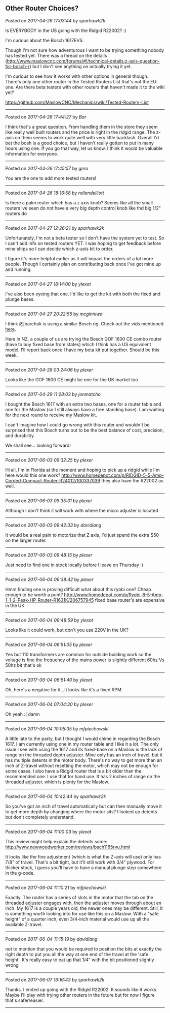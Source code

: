 ## Other Router Choices?
Posted on *2017-04-26 17:03:44* by *sparhawk2k*

Is EVERYBODY in the US going with the Ridgid R22002? :)

I'm curious about the Bosch 1617EVS.

Though I'm not sure how adventurous I want to be trying something nobody has tested yet. There was a thread on the details (http://www.maslowcnc.com/forums/#!/technical-details:z-axis-question-for-bosch-r) but I don't see anything on actually trying it yet.

I'm curious to see how it works with other options in general though. There's only one other router in the Tested Routers List that's not the EU one. Are there beta testers with other routers that haven't made it to the wiki yet?

https://github.com/MaslowCNC/Mechanics/wiki/Tested-Routers-List

---

Posted on *2017-04-26 17:44:27* by *Bar*

I think that's a great question. From handling them in the store they seem like really well built routers and the price is right in the ridgid range. The z-axis on them seems to work quite well with very little backlash. Overall I'd bet the bosh is a good choice, but I haven't really gotten to put in many hours using one. If you go that way, let us know. I think it would be valuable information for everyone.

---

Posted on *2017-04-26 17:45:57* by *gero*

You are the one to add more tested routers!

---

Posted on *2017-04-26 18:16:58* by *rollandelliott*

Is there a palm router which has a z axis knob? Seems like all the small routers ive seen do not have a very big depth control knob like thd big  1/2" routers do

---

Posted on *2017-04-27 12:26:21* by *sparhawk2k*

Unfortunately, I'm not a beta tester so I don't have the system yet to test. So I can't add info on tested routers YET. I was hoping to get feedback before mine ships so I can decide which z-axis kit to order.

I figure it's more helpful earlier as it will impact the orders of a lot more people. Though I certainly plan on contributing back once I've got mine up and running.

---

Posted on *2017-04-27 18:14:00* by *ylexot*

I've also been eyeing that one. I'd like to get the kit with both the fixed and plunge bases.

---

Posted on *2017-04-27 20:22:55* by *mcginniwa*

I think @jbarchuk is using a similar Bosch rig. Check out the vids mentioned [here](http://www.maslowcnc.com/forums/#!/general:bosch-ra1161-fixed-base-mod).

Here in NZ, a couple of us are trying the Bosch GOF 1600 CE combo router (have to buy fixed base from states) which I think has a US equivalent model. I'll report back once I have my beta kit put together. Should be this week.

---

Posted on *2017-04-28 03:24:06* by *plexer*

Looks like the GOF 1600 CE might be one for the UK market too

---

Posted on *2017-04-29 11:28:03* by *jonmatcho*

I bought the Bosch 1617 with an extra two bases, one for a router table and one for the Maslow (so I still always have a free standing base).  I am waiting for the next round to receive my Maslow kit.

I can't imagine how I could go wrong with this router and wouldn't be surprised that this Bosch turns out to be the best balance of cost, precision, and durability.  

We shall see... looking forward!

---

Posted on *2017-06-03 09:32:25* by *plexer*

Hi all, I'm in Florida at the moment and hoping to pick up a ridgid while I'm here would this one work? http://www.homedepot.com/p/RIDGID-5-5-Amp-Corded-Compact-Router-R24012/100337039 they also have the R22002 as well.

---

Posted on *2017-06-03 09:35:31* by *plexer*

Although I don't think it will work with where the micro adjuster is located

---

Posted on *2017-06-03 09:42:33* by *davidlang*

It would be a real pain to motorize that Z axis, I'd just spend the extra $50 on the larger router.

---

Posted on *2017-06-03 09:48:15* by *plexer*

Just need to find one in stock locally before I leave on Thursday :)

---

Posted on *2017-06-04 06:38:42* by *plexer*

Hmm finding one is proving difficult what about this ryobi one? Cheap enough to be worth a punt? http://www.homedepot.com/p/Ryobi-8-5-Amp-1-1-2-Peak-HP-Router-R1631K/206757945 fixed base router's are expensive in the UK

---

Posted on *2017-06-04 06:48:59* by *ylexot*

Looks like it could work, but don't you use 220V in the UK?

---

Posted on *2017-06-04 06:51:05* by *plexer*

Yes but 110 transformers are common for outside building work so the voltage is fine the frequency of the mains power is slightly different 60hz Vs 50hz bit that's ok

---

Posted on *2017-06-04 06:51:40* by *ylexot*

Oh, here's a negative for it...It looks like it's a fixed RPM.

---

Posted on *2017-06-04 07:04:30* by *plexer*

Oh yeah :( damn

---

Posted on *2017-06-04 10:05:35* by *mfpiechowski*

A little late to the party, but I thought I would chime in regarding the Bosch 1617. I am currently using one in my router table and I like it a lot. The only issue I see with using the 1617 and its fixed-base on a Maslow is the lack of range on the threaded depth adjuster. Mine only has an inch of travel, but it has multiple detents in the motor body. There's no way to get more than an inch of Z-travel without resetting the motor, which may not be enough for some cases. I also have a Ridgid router that is a bit older than the recommended one. I use that for hand use. It has 2 inches of range on the threaded adjuster, which is plenty for the Maslow.

---

Posted on *2017-06-04 10:42:44* by *sparhawk2k*

So you've got an inch of travel automatically but can then manually move it to get more depth by changing where the motor sits? I looked up detents but don't completely understand.

---

Posted on *2017-06-04 11:00:03* by *ylexot*

This review might help explain the detents some: http://www.newwoodworker.com/reviews/bsch1165rvu.html

It looks like the fine adjustment (which is what the Z-axis will use) only has 7/8" of travel. That's a bit tight, but it'll still work with 3/4" plywood. For thicker stock, I guess you'll have to have a manual plunge step somewhere in the g-code.

---

Posted on *2017-06-04 11:10:21* by *mfpiechowski*

Exactly. The router has a series of slots in the motor that the tab on the threaded adjuster engages with, then the adjuster moves through about an inch. My 1617 is a couple years old, the newer ones may be different. Still, it is something worth looking into for use like this on a Maslow. With a "safe height" of a quarter inch, even 3/4-inch material would use up all the available Z-travel.

---

Posted on *2017-06-04 11:15:19* by *davidlang*

not to mention that you would be required to position the bits at exactly the right depth to put you all the way at one end of the travel at the 'safe height'. It's really easy to eat up that 1/4" with the bit positioned slightly wrong

---

Posted on *2017-06-07 16:16:43* by *sparhawk2k*

Thanks. I ended up going with the Ridgid R22002. It sounds like it works. Maybe I'll play with trying other routers in the future but for now I figure that's safer/easier.

---


